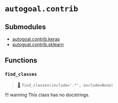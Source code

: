 # `autogoal.contrib`

## Submodules

* [autogoal.contrib.keras](/api/autogoal.contrib.keras/)
* [autogoal.contrib.sklearn](/api/autogoal.contrib.sklearn/)

## Functions

### `find_classes`

> [📝](https://github.com/sestevez/autogoal/blob/master/autogoal/contrib/__init__.py#L4)
> `find_classes(include='.*', exclude=None)`


!!! warning
    This class has no docstrings.

